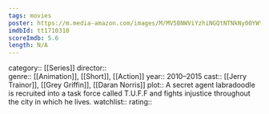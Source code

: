 ```yaml
---
tags: movies
poster: https://m.media-amazon.com/images/M/MV5BNWViYzhiNGQtNTNkNy00YWY0LWJlYTEtZDBkNzY1ZjZlOGEzXkEyXkFqcGdeQXVyODA4OTIyMzY@._V1_SX300.jpg
imdbId: tt1710310
scoreImdb: 5.6
length: N/A
---
```


category:: [[Series]]
director::  
genre:: [[Animation]], [[Short]], [[Action]]
year:: 2010–2015
cast:: [[Jerry Trainor]], [[Grey Griffin]], [[Daran Norris]]
plot:: A secret agent labradoodle is recruited into a task force called T.U.F.F and fights injustice throughout the city in which he lives.
watchlist::
rating::
